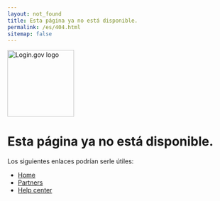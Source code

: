 ```yaml
---
layout: not_found
title: Esta página ya no está disponible.
permalink: /es/404.html
sitemap: false
---
```


<div class="site-wrapper-inner">
  <div class="cover-container">
    <div class="masthead clearfix">
      <div class="inner">
        <a href="/"><img src="{{ '/assets/img/logo-white.svg' | prepend: site.baseurl}}" width="150" alt="Login.gov logo" class='masthead-brand'/></a>
      </div>
    </div>
    <div class="inner cover">
      <h1>
        Esta página ya no está disponible.
      </h1>
      <p>
        Los siguientes enlaces podrían serle útiles:
      </p>
    </div>
    <ul>
      <li><a href="{{ site.baseurl }}/">Home</a></li>
      <li><a href="{{ site.baseurl }}/partners/">Partners</a></li>
      <li><a href="{{ site.baseurl }}/help/">Help center</a></li>
    </ul>
  </div>
</div>
